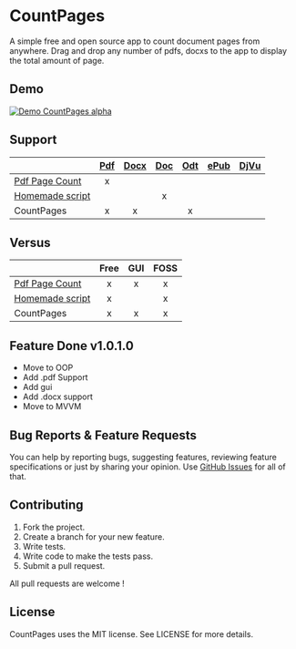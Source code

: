# CountPages

A simple free and open source app to count document pages from anywhere. Drag and drop any number of pdfs, docxs to the app to display the total amount of page.

## Demo

[![Demo CountPages alpha](http://share.gifyoutube.com/KzB6Gb.gif)](https://www.youtube.com/watch?v=ek1j272iAmc)

## Support

|                       | [Pdf][1]  | [Docx][2] | [Doc][3]  | [Odt][4]  | [ePub][5] | [DjVu][6] |
| --------------------- |:---------:|:---------:|:---------:|:---------:|:---------:|:---------:|
| [Pdf Page Count][10]  |     x     |           |           |           |           |           |
| [Homemade script][11] |           |           |     x     |           |           |           |
| CountPages            |     x     |     x     |           |     x     |           |           |

[1]: http://en.wikipedia.org/wiki/Pdf
[2]: http://en.wikipedia.org/wiki/docx
[3]: http://en.wikipedia.org/wiki/doc
[4]: http://en.wikipedia.org/wiki/OpenDocument
[5]: http://en.wikipedia.org/wiki/EPUB
[6]: http://en.wikipedia.org/wiki/DjVu

[10]: http://sourceforge.net/projects/pdfpagecount/
[11]: http://blogs.technet.com/b/heyscriptingguy/archive/2006/09/07/how-can-i-get-a-total-page-count-for-all-the-word-documents-in-a-folder.aspx

## Versus

|                       |    Free   |   GUI     |    FOSS   |
| --------------------- |:---------:|:---------:|:---------:|
| [Pdf Page Count][10]  |     x     |     x     |     x     |
| [Homemade script][11] |     x     |           |     x     |
| CountPages            |     x     |     x     |     x     |


## Feature Done v1.0.1.0

* Move to OOP
* Add .pdf Support
* Add gui
* Add .docx support
* Move to MVVM

## Bug Reports & Feature Requests

You can help by reporting bugs, suggesting features, reviewing feature specifications or just by sharing your opinion. Use [GitHub Issues](https://github.com/aloisdg/CountPages/issues) for all of that.

## Contributing

1. Fork the project.
2. Create a branch for your new feature.
3. Write tests.
4. Write code to make the tests pass.
5. Submit a pull request.

All pull requests are welcome !

## License

CountPages uses the MIT license. See LICENSE for more details.
